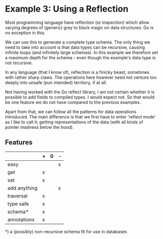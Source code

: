 # Example 3: Using a Reflection

Most programming language have reflection (or inspection) which allow varying
degrees of (generic) grey to black magic on data structures. Go is no exception
in this.

We can use this to generate a complete type schema. The only thing we need to
take into account is that data types can be recursive, causing infinite loops
(and infinitely large schemas). In this example we therefore set a maximum
depth for the schema - even though the example's data type is not recursive.

In any language (that I know of), reflection is a finicky beast, sometimes with
rather sharp claws. The operations here however need not venture too deeply
into unsafe (pun intended) territory, if at all.

Not having worked with the Go reflect library, I am not certain whether it is 
possible to add fields to compiled types. I would expect not. So that would be
one feature we do not have compared to the previous examples. 

Apart from that, we can follow all the patterns for data operations introduced. 
The main difference is that we first have to enter 'reflect mode' as I like to 
call it; getting representations of the data (with all kinds of pointer madness 
below the hood).

## Features

|              | + | 0 | - |
|--------------|---|---|---|
| easy         |   |   | x |
| get          | x |   |   |
| set          | x |   |   |
| add anything |   |   | x |
| traversal    | x |   |   |
| type safe    | x |   |   |
| schema*      | x |   |   |
| annotations  | x |   |   |

*) a (possibly) non-recursive schema fit for use in databases
